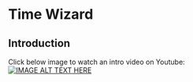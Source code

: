 # Time Wizard
## Introduction
Click below image to watch an intro video on Youtube:  
[![IMAGE ALT TEXT HERE](https://img.youtube.com/vi/StkYegWTPwQ/0.jpg)](https://www.youtube.com/watch?v=StkYegWTPwQ)
